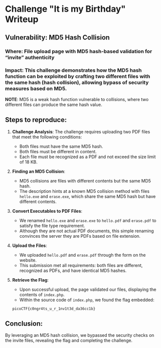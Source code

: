 # Challenge "It is my Birthday" Writeup

## Vulnerability: MD5 Hash Collision

### Where: File upload page with MD5 hash-based validation for “invite” authenticity

### Impact: This challenge demonstrates how the MD5 hash function can be exploited by crafting two different files with the same hash (hash collision), allowing bypass of security measures based on MD5.

**NOTE**: MD5 is a weak hash function vulnerable to collisions, where two different files can produce the same hash value.

## Steps to reproduce:

1. **Challenge Analysis**:
   The challenge requires uploading two PDF files that meet the following conditions:
   - Both files must have the same MD5 hash.
   - Both files must be different in content.
   - Each file must be recognized as a PDF and not exceed the size limit of 18 KB.

2. **Finding an MD5 Collision**:
   - MD5 collisions are files with different contents but the same MD5 hash.
   - The description hints at a known MD5 collision method with files `hello.exe` and `erase.exe`, which share the same MD5 hash but have different contents.

3. **Convert Executables to PDF Files**:
   - We renamed `hello.exe` and `erase.exe` to `hello.pdf` and `erase.pdf` to satisfy the file type requirement.
   - Although they are not actual PDF documents, this simple renaming convinces the server they are PDFs based on file extension.

4. **Upload the Files**:
   - We uploaded `hello.pdf` and `erase.pdf` through the form on the website.
   - This submission met all requirements: both files are different, recognized as PDFs, and have identical MD5 hashes.

5. **Retrieve the Flag**:
   - Upon successful upload, the page validated our files, displaying the contents of `index.php`.
   - Within the source code of `index.php`, we found the flag embedded:

   ```
   picoCTF{c0ngr4ts_u_r_1nv1t3d_da36cc1b}
   ```

## Conclusion:

By leveraging an MD5 hash collision, we bypassed the security checks on the invite files, revealing the flag and completing the challenge.
